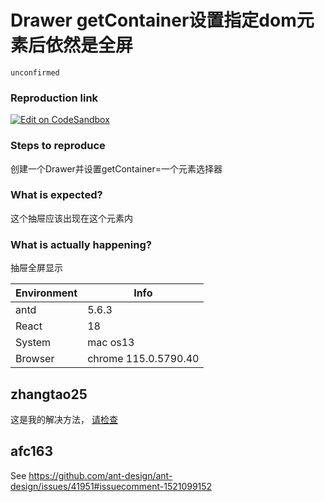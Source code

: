# Drawer getContainer设置指定dom元素后依然是全屏

`unconfirmed`

### Reproduction link

[![Edit on CodeSandbox](https://codesandbox.io/static/img/play-codesandbox.svg)](https://codesandbox.io/s/antd-reproduction-template-forked-2xwp3s)

### Steps to reproduce

创建一个Drawer并设置getContainer=一个元素选择器

### What is expected?

这个抽屉应该出现在这个元素内

### What is actually happening?

抽屉全屏显示

| Environment | Info                 |
| ----------- | -------------------- |
| antd        | 5.6.3                |
| React       | 18                   |
| System      | mac os13             |
| Browser     | chrome 115.0.5790.40 |

<!-- generated by ant-design-issue-helper. DO NOT REMOVE -->

## zhangtao25

这是我的解决方法， [请检查](https://github.com/react-component/drawer/pull/423)

## afc163

See https://github.com/ant-design/ant-design/issues/41951#issuecomment-1521099152
